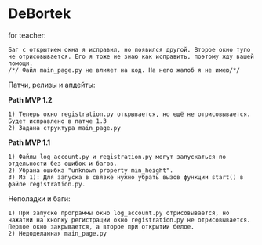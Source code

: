 # DeBortek

for teacher:
	
	Баг с открытием окна я исправил, но появился другой. Второе окно тупо не отрисовывается. Его я тоже не знаю как исправить, поэтому жду вашей помощи.
	/*/ Файл main_page.py не влияет на код. На него жалоб я не имею/*/

Патчи, релизы и апдейты:

__Path MVP 1.2__

	1) Теперь окно registration.py открывается, но ещё не отрисовывается. Будет исправлено в патче 1.3
	2) Задана структура main_page.py

__Path MVP 1.1__

	1) Файлы log_account.py и registration.py могут запускаться по отдельности без ошибок и багов.
	2) Убрана ошибка "unknown property min_height".
	3) Из 1): Для запуска в связке нужно убрать вызов функции start() в файле registration.py.
	
Неполадки и баги:
	
	1) При запуске программы окно log_account.py отрисовывается, но нажатии на кнопку регистрации окно registration.py не отрисовывается. Первое окно закрывается, а второе при открытии белое.
	2) Недоделанная main_page.py
	
  
